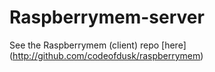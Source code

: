 # Raspberrymem-server
See the Raspberrymem (client) repo [here] (http://github.com/codeofdusk/raspberrymem)
